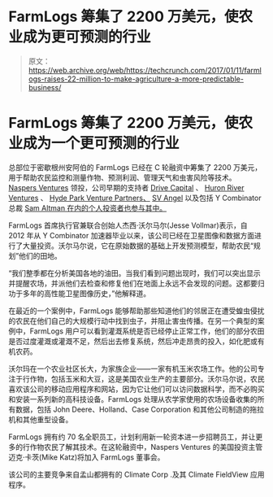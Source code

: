 # FarmLogs 筹集了 2200 万美元，使农业成为更可预测的行业 

> 原文：<https://web.archive.org/web/https://techcrunch.com/2017/01/11/farmlogs-raises-22-million-to-make-agriculture-a-more-predictable-business/>

# FarmLogs 筹集了 2200 万美元，使农业成为一个更可预测的行业

总部位于密歇根州安阿伯的 FarmLogs 已经在 C 轮融资中筹集了 2200 万美元，用于帮助农民监控和测量作物、预测利润、管理天气和虫害风险等技术。 [Naspers Ventures](https://web.archive.org/web/20221205114951/http://www.naspers.com/ventures) 领投，公司早期的支持者 [Drive Capital](https://web.archive.org/web/20221205114951/https://www.drivecapital.com/) 、 [Huron River Ventures](https://web.archive.org/web/20221205114951/http://huronrivervc.com/) 、 [Hyde Park Venture Partners、](https://web.archive.org/web/20221205114951/http://hydeparkvp.com/) [SV Angel](https://web.archive.org/web/20221205114951/https://svangel.com/) 以及包括 Y Combinator 总裁 [Sam Altman 在内的个人投资者也参与其中。](https://web.archive.org/web/20221205114951/http://blog.samaltman.com/)

FarmLogs 首席执行官兼联合创始人杰西·沃尔马尔(Jesse Vollmar)表示，自 2012 年从 Y Combinator 加速器毕业以来，该公司已经在卫星图像和数据方面进行了大量投资。沃尔马尔说，它在原始数据的基础上开发预测模型，帮助农民“规划”他们的田地。

“我们整季都在分析美国各地的油田。当我们看到问题出现时，我们可以突出显示并提醒农场，并派他们去检查和修复他们在地面上永远不会发现的问题。这都要归功于多年的高性能卫星图像历史，”他解释道。

在最近的一个案例中，FarmLogs 能够帮助那些知道他们的邻居正在遭受蝗虫侵扰的农民在他们自己的大规模行动中找到虫子，并阻止害虫传播。在另一个典型的案例中，FarmLogs 用户可以看到灌溉系统是否已经停止正常工作，他们的部分农田是否过度灌溉或灌溉不足，然后出去修复系统，然后冲走昂贵的投入，如化肥或有机农药。

沃尔玛在一个农业社区长大，为家族企业——一家有机玉米农场工作。他的公司专注于行作物，包括玉米和大豆，这是美国农业生产的主要部分。沃尔马尔说，农民喜欢该公司的移动应用程序和网站，因为它让他们可以访问数据科学，而不必购买和安装一系列新的高科技设备。FarmLogs 处理从农学家使用的农场设备收集的所有数据，包括 John Deere、Holland、Case Corporation 和其他公司制造的拖拉机和其他重型设备。

FarmLogs 拥有约 70 名全职员工，计划利用新一轮资本进一步招聘员工，并让更多的行作物农民了解其技术。在这轮融资中，Naspers Ventures 的美国投资主管迈克·卡茨(Mike Katz)将加入 FarmLogs 董事会。

该公司的主要竞争来自孟山都拥有的 Climate Corp .及其 Climate FieldView 应用程序。